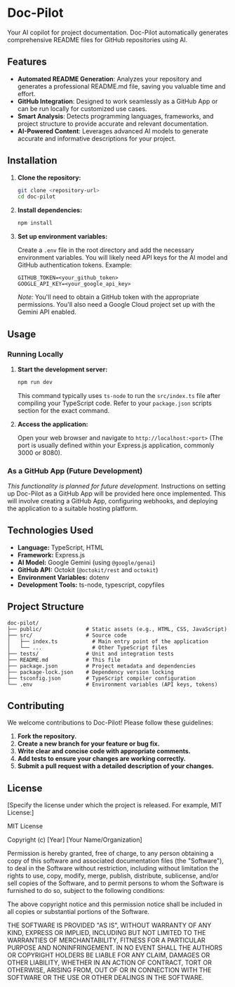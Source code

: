 # Doc-Pilot

Your AI copilot for project documentation. Doc-Pilot automatically generates comprehensive README files for GitHub repositories using AI.

## Features

- **Automated README Generation**: Analyzes your repository and generates a professional README.md file, saving you valuable time and effort.
- **GitHub Integration**: Designed to work seamlessly as a GitHub App or can be run locally for customized use cases.
- **Smart Analysis**: Detects programming languages, frameworks, and project structure to provide accurate and relevant documentation.
- **AI-Powered Content**: Leverages advanced AI models to generate accurate and informative descriptions for your project.

## Installation

1.  **Clone the repository:**

    ```bash
    git clone <repository-url>
    cd doc-pilot
    ```

2.  **Install dependencies:**

    ```bash
    npm install
    ```

3.  **Set up environment variables:**

    Create a `.env` file in the root directory and add the necessary environment variables.  You will likely need API keys for the AI model and GitHub authentication tokens.  Example:

    ```
    GITHUB_TOKEN=<your_github_token>
    GOOGLE_API_KEY=<your_google_api_key>
    ```

    *Note:* You'll need to obtain a GitHub token with the appropriate permissions. You'll also need a Google Cloud project set up with the Gemini API enabled.

## Usage

### Running Locally

1.  **Start the development server:**

    ```bash
    npm run dev
    ```

    This command typically uses `ts-node` to run the `src/index.ts` file after compiling your TypeScript code.  Refer to your `package.json` scripts section for the exact command.

2.  **Access the application:**

    Open your web browser and navigate to `http://localhost:<port>` (The port is usually defined within your Express.js application, commonly 3000 or 8080).

### As a GitHub App (Future Development)

*This functionality is planned for future development.* Instructions on setting up Doc-Pilot as a GitHub App will be provided here once implemented. This will involve creating a GitHub App, configuring webhooks, and deploying the application to a suitable hosting platform.

## Technologies Used

-   **Language:** TypeScript, HTML
-   **Framework:** Express.js
-   **AI Model:** Google Gemini (using `@google/genai`)
-   **GitHub API:** Octokit (`@octokit/rest` and `octokit`)
-   **Environment Variables:** dotenv
-   **Development Tools:** ts-node, typescript, copyfiles

## Project Structure

```
doc-pilot/
├── public/              # Static assets (e.g., HTML, CSS, JavaScript)
├── src/                 # Source code
│   ├── index.ts           # Main entry point of the application
│   └── ...                # Other TypeScript files
├── tests/               # Unit and integration tests
├── README.md            # This file
├── package.json         # Project metadata and dependencies
├── package-lock.json    # Dependency version locking
├── tsconfig.json        # TypeScript compiler configuration
└── .env                 # Environment variables (API keys, tokens)
```

## Contributing

We welcome contributions to Doc-Pilot!  Please follow these guidelines:

1.  **Fork the repository.**
2.  **Create a new branch for your feature or bug fix.**
3.  **Write clear and concise code with appropriate comments.**
4.  **Add tests to ensure your changes are working correctly.**
5.  **Submit a pull request with a detailed description of your changes.**

## License

[Specify the license under which the project is released.  For example, MIT License:]

MIT License

Copyright (c) [Year] [Your Name/Organization]

Permission is hereby granted, free of charge, to any person obtaining a copy
of this software and associated documentation files (the "Software"), to deal
in the Software without restriction, including without limitation the rights
to use, copy, modify, merge, publish, distribute, sublicense, and/or sell
copies of the Software, and to permit persons to whom the Software is
furnished to do so, subject to the following conditions:

The above copyright notice and this permission notice shall be included in all
copies or substantial portions of the Software.

THE SOFTWARE IS PROVIDED "AS IS", WITHOUT WARRANTY OF ANY KIND, EXPRESS OR
IMPLIED, INCLUDING BUT NOT LIMITED TO THE WARRANTIES OF MERCHANTABILITY,
FITNESS FOR A PARTICULAR PURPOSE AND NONINFRINGEMENT. IN NO EVENT SHALL THE
AUTHORS OR COPYRIGHT HOLDERS BE LIABLE FOR ANY CLAIM, DAMAGES OR OTHER
LIABILITY, WHETHER IN AN ACTION OF CONTRACT, TORT OR OTHERWISE, ARISING FROM,
OUT OF OR IN CONNECTION WITH THE SOFTWARE OR THE USE OR OTHER DEALINGS IN THE
SOFTWARE.
